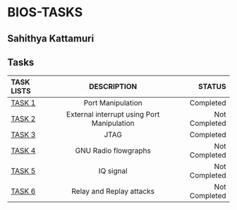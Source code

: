 # BIOS-TASKS
## Sahithya Kattamuri
## Tasks
|TASK LISTS            | DESCRIPTION                                       | STATUS        |
| :---                 |     :---:                                         |          ---: |
| [ TASK 1 ](https://github.com/Sahithya2003/BIOS-TASKS/blob/3501c3a90dadf35201d27567173618ce95a32e80/TASK%201/README.md)   |  Port Manipulation                                | Completed     |
| [ TASK 2 ](https://github.com/Sahithya2003/BIOS-TASKS/blob/3501c3a90dadf35201d27567173618ce95a32e80/TASK%202/README.md)   |  External interrupt using Port Manipulation       | Not Completed |
| [ TASK 3 ](https://github.com/Sahithya2003/BIOS-TASKS/blob/3501c3a90dadf35201d27567173618ce95a32e80/TASK%203/README.md)   |  JTAG                                             | Completed     |
| [ TASK 4 ](https://github.com/Sahithya2003/BIOS-TASKS/blob/3501c3a90dadf35201d27567173618ce95a32e80/TASK%204/README.md)   |  GNU Radio flowgraphs                             | Not Completed |
| [ TASK 5 ](https://github.com/Sahithya2003/BIOS-TASKS/blob/3501c3a90dadf35201d27567173618ce95a32e80/TASK%205/README.md)   |  IQ signal                                        | Not Completed |
| [ TASK 6 ](https://github.com/Sahithya2003/BIOS-TASKS/blob/3501c3a90dadf35201d27567173618ce95a32e80/TASK%206/README.md)   |  Relay and Replay attacks                         | Not Completed |
